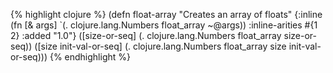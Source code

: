 {% highlight clojure %}
(defn float-array
  "Creates an array of floats"
  {:inline (fn [& args] `(. clojure.lang.Numbers float_array ~@args))
   :inline-arities #{1 2}
   :added "1.0"}
  ([size-or-seq] (. clojure.lang.Numbers float_array size-or-seq))
  ([size init-val-or-seq] (. clojure.lang.Numbers float_array size init-val-or-seq)))
{% endhighlight %}

